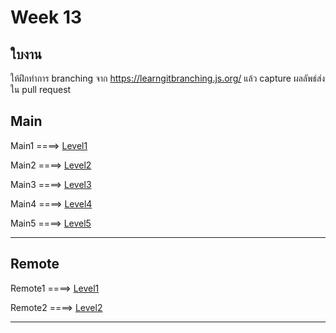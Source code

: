 # Week 13 #

## ใบงาน

ให้ฝึกทำการ branching  จาก  https://learngitbranching.js.org/ แล้ว capture ผลลัพธ์ส่งใน pull request

## Main

Main1 ====> [Level1](./main_level1.md)

Main2 ====> [Level2](./main_level2.md)

Main3 ====> [Level3](./main_level3.md)

Main4 ====> [Level4](./main_level4.md)

Main5 ====> [Level5](./main_level5.md)

---

## Remote

Remote1 ====> [Level1](./remote_level1.md)

Remote2 ====> [Level2](./remote_level2.md)

---
